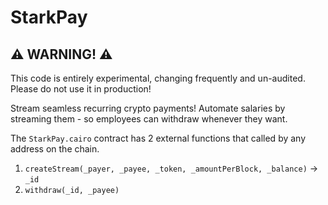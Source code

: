 # StarkPay

## ⚠️ WARNING! ⚠️

This code is entirely experimental, changing frequently and un-audited. Please do not use it in production!

Stream seamless recurring crypto payments! Automate salaries by streaming them - so employees can withdraw whenever they want.

The `StarkPay.cairo` contract has 2 external functions that called by any address on the chain.

1. `createStream(_payer, _payee, _token, _amountPerBlock, _balance)` -> `_id`
2. `withdraw(_id, _payee)`